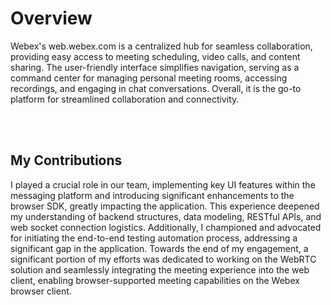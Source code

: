 # Overview

Webex's web.webex.com is a centralized hub for seamless collaboration, providing easy access to meeting scheduling, video calls, and content sharing. The user-friendly interface simplifies navigation, serving as a command center for managing personal meeting rooms, accessing recordings, and engaging in chat conversations. Overall, it is the go-to platform for streamlined collaboration and connectivity.

<br />
<br />

## My Contributions

I played a crucial role in our team, implementing key UI features within the messaging platform and introducing significant enhancements to the browser SDK, greatly impacting the application. This experience deepened my understanding of backend structures, data modeling, RESTful APIs, and web socket connection logistics. Additionally, I championed and advocated for initiating the end-to-end testing automation process, addressing a significant gap in the application. Towards the end of my engagement, a significant portion of my efforts was dedicated to working on the WebRTC solution and seamlessly integrating the meeting experience into the web client, enabling browser-supported meeting capabilities on the Webex browser client.
